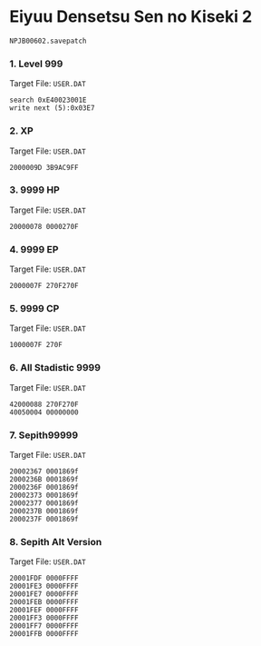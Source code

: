 #  Eiyuu Densetsu Sen no Kiseki 2 

`NPJB00602.savepatch`

### 1. Level 999

Target File: `USER.DAT`

```
search 0xE40023001E
write next (5):0x03E7
```

### 2. XP

Target File: `USER.DAT`

```
2000009D 3B9AC9FF
```

### 3. 9999 HP

Target File: `USER.DAT`

```
20000078 0000270F
```

### 4. 9999 EP

Target File: `USER.DAT`

```
2000007F 270F270F
```

### 5. 9999 CP

Target File: `USER.DAT`

```
1000007F 270F
```

### 6. All Stadistic 9999

Target File: `USER.DAT`

```
42000088 270F270F
40050004 00000000
```

### 7. Sepith99999

Target File: `USER.DAT`

```
20002367 0001869f
2000236B 0001869f
2000236F 0001869f
20002373 0001869f
20002377 0001869f
2000237B 0001869f
2000237F 0001869f
```

### 8. Sepith Alt Version

Target File: `USER.DAT`

```
20001FDF 0000FFFF
20001FE3 0000FFFF
20001FE7 0000FFFF
20001FEB 0000FFFF
20001FEF 0000FFFF
20001FF3 0000FFFF
20001FF7 0000FFFF
20001FFB 0000FFFF
```

